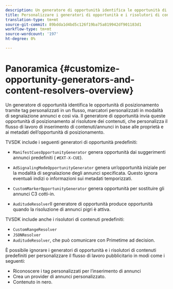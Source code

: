 ```yaml
---
description: Un generatore di opportunità identifica le opportunità di posizionamento tramite tag personalizzati in un flusso, marcatori personalizzati in modalità di segnalazione annunci e così via. Il generatore di opportunità invia queste opportunità di posizionamento al risolutore dei contenuti, che personalizza il flusso di lavoro di inserimento di contenuti/annunci in base alle proprietà e ai metadati dell’opportunità di posizionamento.
title: Personalizzare i generatori di opportunità e i risolutori di contenuti
translation-type: tm+mt
source-git-commit: 89bdda1d4bd5c126f19ba75a819942df901183d1
workflow-type: tm+mt
source-wordcount: '197'
ht-degree: 0%

---
```



# Panoramica {#customize-opportunity-generators-and-content-resolvers-overview}

Un generatore di opportunità identifica le opportunità di posizionamento tramite tag personalizzati in un flusso, marcatori personalizzati in modalità di segnalazione annunci e così via. Il generatore di opportunità invia queste opportunità di posizionamento al risolutore dei contenuti, che personalizza il flusso di lavoro di inserimento di contenuti/annunci in base alle proprietà e ai metadati dell’opportunità di posizionamento.

TVSDK include i seguenti generatori di opportunità predefiniti:

* `ManifestCuesOpportunityGenerator` genera opportunità dai suggerimenti annunci predefiniti (  `#EXT-X-CUE`).

* `AdSignalingModeOpportunityGenerator` genera un’opportunità iniziale per la modalità di segnalazione degli annunci specificata. Questo ignora eventuali indizi o informazioni sui metadati temporizzati.
* `CustomMarkerOpportunityGenerator` genera opportunità per sostituire gli annunci C3 cotti-in.
* `AuditudeResolver`Il generatore di opportunità produce opportunità quando la risoluzione di annunci pigri è attiva.

TVSDK include anche i risolutori di contenuti predefiniti:

* `CustomRangeResolver`
* `JSONResolver`
* `AuditudeResolver`, che può comunicare con Primetime ad decision.

È possibile ignorare i generatori di opportunità e i risolutori di contenuti predefiniti per personalizzare il flusso di lavoro pubblicitario in modi come i seguenti:

* Riconoscere i tag personalizzati per l’inserimento di annunci
* Crea un provider di annunci personalizzato.
* Contenuto in nero.